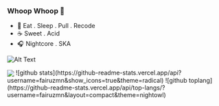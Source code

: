 ### Whoop Whoop 🙈

- 🌟 Eat . Sleep . Pull . Recode
- ☕ Sweet . Acid
- 🎧 Nightcore . SKA

![Alt Text](https://media1.tenor.com/images/a9f666c8212d9460e5d0f33405b3709b/tenor.gif?itemid=13576085)


<img align="center" src="https://github-readme-stats.vercel.app/api/top-langs/?username=filiptronicek&langs_count=8" />
![github stats](https://github-readme-stats.vercel.app/api?username=fairuzmn&show_icons=true&theme=radical)
![github toplang](https://github-readme-stats.vercel.app/api/top-langs/?username=fairuzmn&layout=compact&theme=nightowl)


